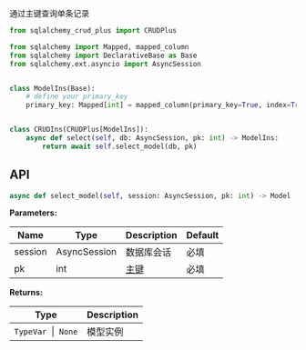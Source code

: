 通过主键查询单条记录

```py title="select_model" hl_lines="15"
from sqlalchemy_crud_plus import CRUDPlus

from sqlalchemy import Mapped, mapped_column
from sqlalchemy import DeclarativeBase as Base
from sqlalchemy.ext.asyncio import AsyncSession


class ModelIns(Base):
    # define your primary_key
    primary_key: Mapped[int] = mapped_column(primary_key=True, index=True, autoincrement=True)


class CRUDIns(CRUDPlus[ModelIns]):
    async def select(self, db: AsyncSession, pk: int) -> ModelIns:
        return await self.select_model(db, pk)
```

## API

```py
async def select_model(self, session: AsyncSession, pk: int) -> Model | None:
```

**Parameters:**

| Name    | Type         | Description                      | Default |
|---------|--------------|----------------------------------|---------|
| session | AsyncSession | 数据库会话                            | 必填      |
| pk      | int          | [主键](../advanced/primary_key.md) | 必填      |

**Returns:**

| Type                | Description |
|---------------------|-------------|
| `TypeVar `\|` None` | 模型实例        |
